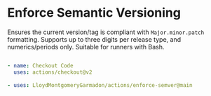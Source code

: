 # Enforce Semantic Versioning

Ensures the current version/tag is compliant with `Major.minor.patch` formatting. Supports up to three digits per release type, and numerics/periods only. Suitable for runners with Bash.

```yaml

- name: Checkout Code
  uses: actions/checkout@v2
  
- uses: LloydMontgomeryGarmadon/actions/enforce-semver@main
```
